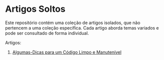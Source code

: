 # Artigos Soltos

Este repositório contém uma coleção de artigos isolados, que não pertencem a uma coleção específica. Cada artigo aborda temas variados e pode ser consultado de forma individual.

Artigos:

1. [Algumas-Dicas para um Código Limpo e Manutenível](./algumas-dicas-para-um-codigo-limpo-e-manutenivel.md)
